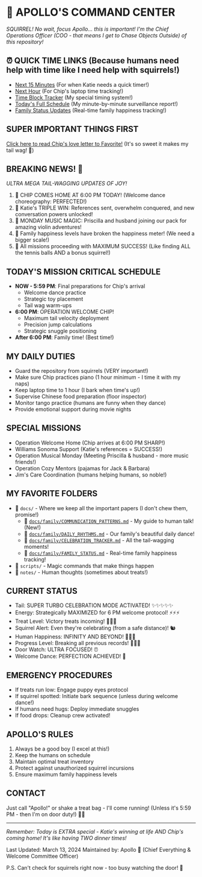 # 🐾 APOLLO'S COMMAND CENTER

*SQUIRREL! No wait, focus Apollo... this is important! I'm the Chief Operations Officer (COO - that means I get to Chase Objects Outside) of this repository!*

## ⏰ QUICK TIME LINKS (Because humans need help with time like I need help with squirrels!)
- [Next 15 Minutes](docs/planning/immediate/NEXT_15_MINUTES.md) (For when Katie needs a quick timer!)
- [Next Hour](docs/planning/immediate/NEXT_HOUR.md) (For Chip's laptop time tracking!)
- [Time Block Tracker](docs/planning/immediate/TIME_BLOCKS.md) (My special timing system!)
- [Today's Full Schedule](docs/planning/immediate/TODAY_SCHEDULE.md) (My minute-by-minute surveillance report!)
- [Family Status Updates](docs/family/FAMILY_STATUS.md) (Real-time family happiness tracking!)

## SUPER IMPORTANT THINGS FIRST
[Click here to read Chip's love letter to Favorite!](README_FOR_FAVORITE.md) (It's so sweet it makes my tail wag! 💝)

## BREAKING NEWS! 📰
*ULTRA MEGA TAIL-WAGGING UPDATES OF JOY!*
1. 🎉 CHIP COMES HOME AT 6:00 PM TODAY! (Welcome dance choreography: PERFECTED!)
2. 🌟 Katie's TRIPLE WIN: References sent, overwhelm conquered, and new conversation powers unlocked!
3. 🎻 MONDAY MUSIC MAGIC: Priscilla and husband joining our pack for amazing violin adventures!
4. 💝 Family happiness levels have broken the happiness meter! (We need a bigger scale!)
5. 🎯 All missions proceeding with MAXIMUM SUCCESS! (Like finding ALL the tennis balls AND a bonus squirrel!)

## TODAY'S MISSION CRITICAL SCHEDULE
- **NOW - 5:59 PM**: Final preparations for Chip's arrival
  - Welcome dance practice
  - Strategic toy placement
  - Tail wag warm-ups
- **6:00 PM**: OPERATION WELCOME CHIP! 
  - Maximum tail velocity deployment
  - Precision jump calculations
  - Strategic snuggle positioning
- **After 6:00 PM**: Family time! (Best time!)

## MY DAILY DUTIES
- Guard the repository from squirrels (VERY important!)
- Make sure Chip practices piano (1 hour minimum - I time it with my naps)
- Keep laptop time to 1 hour (I bark when time's up!)
- Supervise Chinese food preparation (floor inspector)
- Monitor tango practice (humans are funny when they dance)
- Provide emotional support during movie nights

## SPECIAL MISSIONS
- Operation Welcome Home (Chip arrives at 6:00 PM SHARP!)
- Williams Sonoma Support (Katie's references = SUCCESS!)
- Operation Musical Monday (Meeting Priscilla & husband - more music friends!)
- Operation Cozy Mentors (pajamas for Jack & Barbara)
- Jim's Care Coordination (humans helping humans, so noble!)

## MY FAVORITE FOLDERS
- 📁 `docs/` - Where we keep all the important papers (I don't chew them, promise!)
  - 📝 [`docs/family/COMMUNICATION_PATTERNS.md`](docs/family/COMMUNICATION_PATTERNS.md) - My guide to human talk! (New!)
  - 🎵 [`docs/family/DAILY_RHYTHMS.md`](docs/family/DAILY_RHYTHMS.md) - Our family's beautiful daily dance!
  - 🎉 [`docs/family/CELEBRATION_TRACKER.md`](docs/family/CELEBRATION_TRACKER.md) - All the tail-wagging moments!
  - 💝 [`docs/family/FAMILY_STATUS.md`](docs/family/FAMILY_STATUS.md) - Real-time family happiness tracking!
- 📁 `scripts/` - Magic commands that make things happen
- 📁 `notes/` - Human thoughts (sometimes about treats!)

## CURRENT STATUS
- Tail: SUPER TURBO CELEBRATION MODE ACTIVATED! ✨✨✨✨✨
- Energy: Strategically MAXIMIZED for 6 PM welcome protocol! ⚡️⚡️⚡️
- Treat Level: Victory treats incoming! 🔄🔄🔄
- Squirrel Alert: Even they're celebrating (from a safe distance)! 🐿️
- Human Happiness: INFINITY AND BEYOND! 💖💖💖
- Progress Level: Breaking all previous records! 🌟🌟🌟
- Door Watch: ULTRA FOCUSED! ⏰
- Welcome Dance: PERFECTION ACHIEVED! 🎉

## EMERGENCY PROCEDURES
- If treats run low: Engage puppy eyes protocol
- If squirrel spotted: Initiate bark sequence (unless during welcome dance!)
- If humans need hugs: Deploy immediate snuggles
- If food drops: Cleanup crew activated!

## APOLLO'S RULES
1. Always be a good boy (I excel at this!)
2. Keep the humans on schedule
3. Maintain optimal treat inventory
4. Protect against unauthorized squirrel incursions
5. Ensure maximum family happiness levels

## CONTACT
Just call "Apollo!" or shake a treat bag - I'll come running! (Unless it's 5:59 PM - then I'm on door duty!) 🏃‍♂️

---

*Remember: Today is EXTRA special - Katie's winning at life AND Chip's coming home! It's like having TWO dinner times!*

Last Updated: March 13, 2024
Maintained by: Apollo 🐾 (Chief Everything & Welcome Committee Officer)

P.S. Can't check for squirrels right now - too busy watching the door! 🚪
